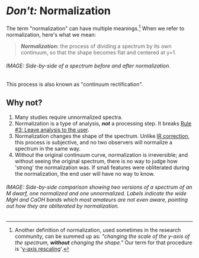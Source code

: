 # *Don't:* Normalization

The term "normalization" can have multiple meanings.[^1] When we refer to normalization, here's what we mean:

> ***Normalization*:** the process of dividing a spectrum by its own continuum, so that the shape becomes flat and centered at y=1.

###### IMAGE: Side-by-side of a spectrum before and after normalization.

This process is also known as "continuum rectification".

## Why not?

1. Many studies require unnormalized spectra.
2. Normalization is a type of analysis, ***not*** a processing step. It breaks [Rule #3: Leave analysis to the user](in%20general.md#Leave-analysis-to-the-user).
3. Normalization changes the shape of the spectrum. Unlike [IR correction](../dos/instrument%20response%20correction.md), this process is subjective, and no two observers will normalize a spectrum in the same way.
4. Without the original continuum curve, normalization is irreversible; and without seeing the original spectrum, there is no way to judge how 'strong' the normalization was. If small features were obliterated during the normalization, the end user will have no way to know.

###### IMAGE: Side-by-side comparison showing two versions of a spectrum of an M dwarf, one normalized and one unnormalized. Labels indicate the wide MgH and CaOH bands which most amateurs are not even aware, pointing out how they are obliterated by normalization.

[^1]: Another definition of normalization, used sometimes in the research community, can be summed up as: *"changing the scale of the y-axis of the spectrum, **without** changing the shape."* Our term for that procedure is '[y-axis rescaling](../allowed/y-axis%20rescaling.md)'.
